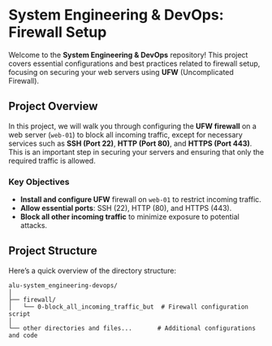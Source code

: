 # System Engineering & DevOps: Firewall Setup

Welcome to the **System Engineering & DevOps** repository! This project covers essential configurations and best practices related to firewall setup, focusing on securing your web servers using **UFW** (Uncomplicated Firewall).

## Project Overview

In this project, we will walk you through configuring the **UFW firewall** on a web server (`web-01`) to block all incoming traffic, except for necessary services such as **SSH (Port 22)**, **HTTP (Port 80)**, and **HTTPS (Port 443)**. This is an important step in securing your servers and ensuring that only the required traffic is allowed.

### Key Objectives

- **Install and configure UFW** firewall on `web-01` to restrict incoming traffic.
- **Allow essential ports**: SSH (22), HTTP (80), and HTTPS (443).
- **Block all other incoming traffic** to minimize exposure to potential attacks.

## Project Structure

Here’s a quick overview of the directory structure:

```plaintext
alu-system_engineering-devops/
│
├── firewall/
│   └── 0-block_all_incoming_traffic_but  # Firewall configuration script
│
└── other directories and files...       # Additional configurations and code
